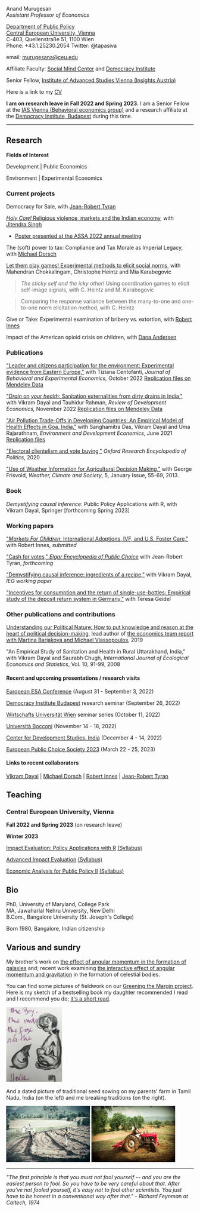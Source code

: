 <!-- Global site tag (gtag.js) - Google Analytics -->
<script async src="https://www.googletagmanager.com/gtag/js?id=UA-162382665-1"></script>
<script>
  window.dataLayer = window.dataLayer || [];
  function gtag(){dataLayer.push(arguments);}
  gtag('js', new Date());

  gtag('config', 'UA-162382665-1');
</script>

Anand Murugesan   
*Assistant Professor of Economics*

[Department of Public Policy](https://people.ceu.edu/anand_murugesan)<br/>
[Central European University, Vienna](https://www.ceu.edu/vienna)<br/>
C-403, Quellenstraße 51, 1100 Wien <br/>
Phone: +43.1.25230.2054
Twitter: @tapasiva


email: <murugesana@ceu.edu>

Affiliate Faculty: [Social Mind Center](https://socialmind.ceu.edu/) and [Democracy Institute](https://democracyinstitute.ceu.edu/research/inequalities)

Senior Fellow, [Institute of Advanced Studies Vienna (Insights Austria)](https://www.ihs.ac.at/ru/behavioral-economics/)

Here is a link to my [CV](https://www.dropbox.com/s/t2p7hos9ii79tfo/CV_AMurugesan_latest.pdf?dl=0)

**I am on research leave in Fall 2022 and Spring 2023.** I am a Senior Fellow at the [IAS Vienna (Behavioral economics group)](https://www.ihs.ac.at/) and a research affiliate at the [Democracy Institute, Budapest](https://democracyinstitute.ceu.edu/research/inequalities) during this time.  

---

## Research 

**Fields of Interest**

Development  | Public Economics

 Environment | Experimental Economics 
 
### Current projects 

Democracy for Sale, with [Jean-Robert Tyran](https://homepage.univie.ac.at/jean-robert.tyran/index.html)

[*Holy Cow!* Religious violence, markets and the Indian economy](https://www.dropbox.com/s/exg8zrbatunvmfi/Holy_Cow_Abstract.pdf?dl=0), with [Jitendra Singh](https://www.ashoka.edu.in/page/eco-phdstudents-150)
  - [Poster presented at the ASSA 2022 annual meeting](https://www.dropbox.com/s/n5nhjf3zn64f80t/Holy_Cow_AEA2022_Poster.pdf?dl=0)

The (soft) power to tax: Compliance and Tax Morale as Imperial Legacy, with [Michael Dorsch](https://sites.google.com/view/dorsch/home)

[Let them play games! Experimental methods to elicit social norms](https://www.dropbox.com/s/frysh7muu82q56q/LetThemPlayGames_ESABologna2022_Abstract.pdf?dl=0), with Mahendran Chokkalingam, Christophe Heintz and Mia Karabegovic
 >  *The sticky self and the icky other!* Using coordination games to elicit self-image signals, with C. Heintz and M. Karabegovic

 >  Comparing the response variance between the many-to-one and one-to-one norm elicitation method, with C. Heintz

Give or Take: Experimental examination of bribery vs. extortion, with [Robert Innes](https://robinnes.weebly.com/)

Impact of the American opioid crisis on children, with [Dana Andersen](http://danacandersen.weebly.com/)

### Publications 
["Leader and citizens participation for the environment: Experimental evidence from Eastern Europe,"](https://www.sciencedirect.com/science/article/abs/pii/S221480432200088X) with Tiziana Centofanti, *Journal of Behavioral and Experimental Economics,* October 2022 [Replication files on Mendeley Data](https://data.mendeley.com/datasets/2ssxp4cj23/1)

["*Drain on your health*: Sanitation externalities from dirty drains in India,"](https://onlinelibrary.wiley.com/doi/10.1111/rode.12924) with Vikram Dayal and Tauhidur Rahman, *Review of Development Economics,* November 2022 [Replication files on Mendeley Data](https://data.mendeley.com/datasets/2c3kzy4v93/3)

["Air Pollution Trade-Offs in Developing Countries: An Empirical Model of Health Effects in Goa, India,"](https://www.doi.org/10.1017/S1355770X21000152) with Sanghamitra Das, Vikram Dayal and Uma Rajarathnam, *Environment and Development Economics*, June 2021
[Replication files](https://www.dropbox.com/sh/nbfek922paco3vl/AACi31LUrwKxoVm4ugDoyTR5a?dl=0)

["Electoral clientelism and vote buying,"](https://oxfordre.com/politics/view/10.1093/acrefore/9780190228637.001.0001/acrefore-9780190228637-e-1334) *Oxford Research Encyclopedia of Politics*, 2020

["Use of Weather Information for Agricultural Decision Making,"](https://doi.org/10.1175/WCAS-D-12-00022.1) with George Frisvold, *Weather, Climate and Society*, 5, January Issue, 55-69, 2013.

### Book 

*Demystifying causal inference*: Public Policy Applications with R, with Vikram Dayal, Springer [forthcoming Spring 2023]

### Working papers

["*Markets For Children*: International Adoptions, IVF, and U.S. Foster Care,"](https://www.dropbox.com/s/c7nslrtg0tg4b77/Markets_for_Children_MurugesanInnes_June2022.pdf?dl=0) with Robert Innes, *submitted*

["Cash for votes,"  *Elgar Encyclopedia of Public Choice*](https://www.dropbox.com/s/h7x2msdr9n8uzzw/CashForVotes_MurugesanTyran.pdf?dl=0) with Jean-Robert Tyran, *forthcoming*

["Demystifying causal inference: ingredients of a recipe,"](https://www.dropbox.com/s/13fxlc6asavwdaf/demystifycausalinference_ieg_wp393.pdf?dl=0) with Vikram Dayal, *IEG working paper*

["Incentives for consumption and the return of single-use-bottles: Empirical study of the deposit return system in Germany,"](https://www.dropbox.com/s/ydvs102asgt8oii/SingleUsePlastic_Abstract.pdf?dl=0) with Teresa Geidel

### Other publications and contributions

[Understanding our Political Nature: How to put knowledge and reason at the heart of political decision-making](https://knowledge4policy.ec.europa.eu/projects-activities/understanding-our-political-nature-how-put-knowledge-reason-heart-political_en), lead author of [the economics team report with Martina Barjaková and Michael Vlassopoulos](https://www.dropbox.com/s/y3aowk1dxekfzsv/Economics_PoliticalBehavior_JRC_Nov2018.pdf?dl=00), 2019

"An Empirical Study of Sanitation and Health in Rural Uttarakhand, India," with Vikram Dayal and Saurabh Chugh, *International Journal of Ecological Economics and Statistics*, Vol. 10, 91-99, 2008

#### Recent and upcoming presentations / research visits

[European ESA Conference](https://www.esabologna2022.com/) (August 31 - September 3, 2022)

[Democracy Institute Budapest](https://democracyinstitute.ceu.edu/research/inequalities) research seminar (September 26, 2022)

[Wirtschafts Universität Wien](https://www.wu.ac.at/en/ims/news/seminar-series/) seminar series (October 11, 2022)

[Università Bocconi](http://www.igier.unibocconi.it/) (November 14 - 18, 2022)

[Center for Development Studies, India](https://cds.edu/#m-10-2022) (December 4 - 14, 2022)

[European Public Choice Society 2023](https://www.epcs2023.uni-hannover.de/en/) (March 22 - 25, 2023)

#### Links to recent collaborators

[Vikram Dayal](https://iegindia.org/team/vikram-dayal/) | [Michael Dorsch](https://sites.google.com/view/dorsch/home) | 
[Robert Innes](https://robinnes.weebly.com/) | [Jean-Robert Tyran](https://homepage.univie.ac.at/jean-robert.tyran/index.html)  

## Teaching

### Central European University, Vienna 

**Fall 2022 and Spring 2023** (on research leave)

**Winter 2023**

[Impact Evaluation: Policy Applications with R](https://courses.ceu.edu/courses/2022-2023/impact-evaluation-policy-applications-r) [(Syllabus)](https://www.dropbox.com/s/vrtn2yko4flsyij/Impact_Evaluation_Syllabus_Winter2023.pdf?dl=0)

[Advanced Impact Evaluation](https://courses.ceu.edu/courses/2022-2023/advanced-impact-evaluation) [(Syllabus)](https://www.dropbox.com/s/ncl8t4pttw9t0pc/AdvImpact_Evaluation_Syllabus_Winter2023.pdf?dl=0)

[Economic Analysis for Public Policy II](https://courses.ceu.edu/courses/2022-2023/economic-analysis-public-policy) [(Syllabus)](https://www.dropbox.com/s/mi13lpjuuh0d9hy/Economic_Analysis_Syllabus_2023.pdf?dl=0)

## Bio

PhD, University of Maryland, College Park<br/>
MA, Jawaharlal Nehru University, New Delhi<br/>
B.Com., Bangalore University (St. Joseph's College)<br/>

Born 1980, Bangalore, Indian citizenship

## Various and sundry

My brother's work on [the effect of angular momentum in the formation of galaxies](https://academic.oup.com/mnras/article/483/2/2398/5222687) and; recent work examining [the interactive effect of angular momentum and gravitation](https://arxiv.org/pdf/2006.08103.pdf) in the formation of celestial bodies. <br/>

You can find some pictures of fieldwork on our [Greening the Margin project](https://tizianacentofanti.wixsite.com/personalwebsite/gallery). Here is my sketch of a bestselling book my daughter recommended I read and I recommend you do; [it's a short read](https://www.charliemackesy.com/). 

<img src="theboythemule.png" width="150" height="200" /> 

And a dated picture of traditional seed sowing on my parents' farm in Tamil Nadu, India (on the left) and me breaking traditions (on the right).

<img src="6979F656-02F0-472E-84A1-AB3B22C5BCAB.jpeg" width="225" height="150" /> <img src="till.jpeg" width="225" height="150" /> 

---
*"The first principle is that you must not fool yourself -- and you are the easiest person to fool. So you have to be very careful about that. After you've not fooled yourself, it's easy not to fool other scientists. You just have to be honest in a conventional way after that." - Richard Feynman at Caltech, 1974*



